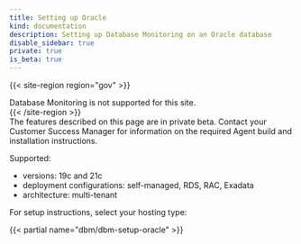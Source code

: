 ```yaml
---
title: Setting up Oracle
kind: documentation
description: Setting up Database Monitoring on an Oracle database
disable_sidebar: true
private: true
is_beta: true
---
```


{{< site-region region="gov" >}}
<div class="alert alert-warning">Database Monitoring is not supported for this site.</div>
{{< /site-region >}}

<div class="alert alert-info">
The features described on this page are in private beta. Contact your Customer Success Manager for information on the required Agent build and installation instructions.
</div>

Supported:
- versions: 19c and 21c
- deployment configurations: self-managed, RDS, RAC, Exadata
- architecture: multi-tenant

For setup instructions, select your hosting type:

{{< partial name="dbm/dbm-setup-oracle" >}}
